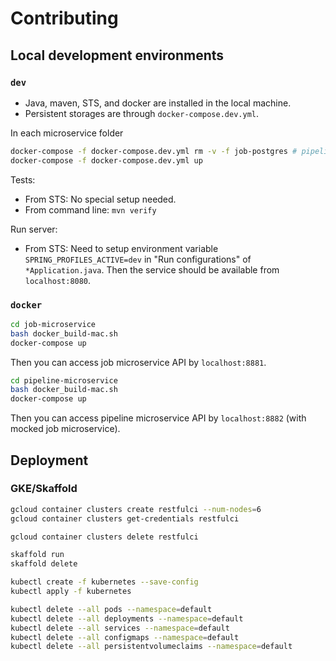 # Contributing

## Local development environments

### `dev`

* Java, maven, STS, and docker are installed in the local machine.
* Persistent storages are through `docker-compose.dev.yml`.

In each microservice folder

```bash
docker-compose -f docker-compose.dev.yml rm -v -f job-postgres # pipeline microservice
docker-compose -f docker-compose.dev.yml up
```

Tests:

* From STS: No special setup needed.
* From command line: `mvn verify`

Run server:

* From STS: Need to setup environment variable `SPRING_PROFILES_ACTIVE=dev` in "Run configurations" of `*Application.java`. Then the service should be available from `localhost:8080`.

### `docker`

```bash
cd job-microservice
bash docker_build-mac.sh
docker-compose up
```

Then you can access job microservice API by `localhost:8881`.

```bash
cd pipeline-microservice
bash docker_build-mac.sh
docker-compose up
```

Then you can access pipeline microservice API by `localhost:8882` (with mocked job microservice).

## Deployment

### GKE/Skaffold

```bash
gcloud container clusters create restfulci --num-nodes=6
gcloud container clusters get-credentials restfulci

gcloud container clusters delete restfulci
```

```bash
skaffold run
skaffold delete
```

```bash
kubectl create -f kubernetes --save-config
kubectl apply -f kubernetes

kubectl delete --all pods --namespace=default
kubectl delete --all deployments --namespace=default
kubectl delete --all services --namespace=default
kubectl delete --all configmaps --namespace=default
kubectl delete --all persistentvolumeclaims --namespace=default
```
